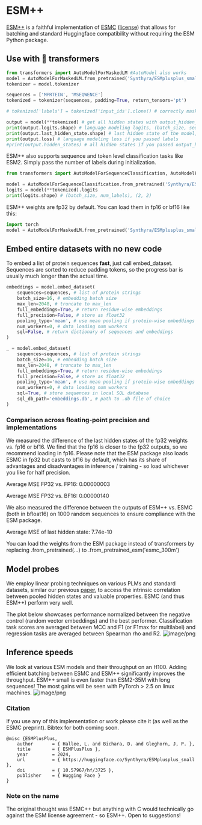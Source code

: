 # ESM++
[ESM++](https://github.com/Synthyra) is a faithful implementation of [ESMC](https://www.evolutionaryscale.ai/blog/esm-cambrian) ([license](https://www.evolutionaryscale.ai/policies/cambrian-open-license-agreement)) that allows for batching and standard Huggingface compatibility without requiring the ESM Python package.


## Use with 🤗 transformers
```python
from transformers import AutoModelForMaskedLM #AutoModel also works
model = AutoModelForMaskedLM.from_pretrained('Synthyra/ESMplusplus_small', trust_remote_code=True)
tokenizer = model.tokenizer

sequences = ['MPRTEIN', 'MSEQWENCE']
tokenized = tokenizer(sequences, padding=True, return_tensors='pt')

# tokenized['labels'] = tokenized['input_ids'].clone() # correctly mask input_ids and set unmasked instances of labels to -100 for MLM training

output = model(**tokenized) # get all hidden states with output_hidden_states=True
print(output.logits.shape) # language modeling logits, (batch_size, seq_len, vocab_size), (2, 11, 64)
print(output.last_hidden_state.shape) # last hidden state of the model, (batch_size, seq_len, hidden_size), (2, 11, 960)
print(output.loss) # language modeling loss if you passed labels
#print(output.hidden_states) # all hidden states if you passed output_hidden_states=True (in tuple)
```

ESM++ also supports sequence and token level classification tasks like ESM2. Simply pass the number of labels during initialization.

```python
from transformers import AutoModelForSequenceClassification, AutoModelForTokenClassification

model = AutoModelForSequenceClassification.from_pretrained('Synthyra/ESMplusplus_small', num_labels=2, trust_remote_code=True)
logits = model(**tokenized).logits
print(logits.shape) # (batch_size, num_labels), (2, 2)
```

ESM++ weights are fp32 by default. You can load them in fp16 or bf16 like this:
```python
import torch
model = AutoModelForMaskedLM.from_pretrained('Synthyra/ESMplusplus_small', trust_remote_code=True, torch_dtype=torch.float16) # or torch.bfloat16
```

## Embed entire datasets with no new code
To embed a list of protein sequences **fast**, just call embed_dataset. Sequences are sorted to reduce padding tokens, so the progress bar is usually much longer than the actual time.
```python
embeddings = model.embed_dataset(
    sequences=sequences, # list of protein strings
    batch_size=16, # embedding batch size
    max_len=2048, # truncate to max_len
    full_embeddings=True, # return residue-wise embeddings
    full_precision=False, # store as float32
    pooling_type='mean', # use mean pooling if protein-wise embeddings
    num_workers=0, # data loading num workers
    sql=False, # return dictionary of sequences and embeddings
)

_ = model.embed_dataset(
    sequences=sequences, # list of protein strings
    batch_size=16, # embedding batch size
    max_len=2048, # truncate to max_len
    full_embeddings=True, # return residue-wise embeddings
    full_precision=False, # store as float32
    pooling_type='mean', # use mean pooling if protein-wise embeddings
    num_workers=0, # data loading num workers
    sql=True, # store sequences in local SQL database
    sql_db_path='embeddings.db', # path to .db file of choice
)
```

### Comparison across floating-point precision and implementations
We measured the difference of the last hidden states of the fp32 weights vs. fp16 or bf16. We find that the fp16 is closer to the fp32 outputs, so we recommend loading in fp16.
Please note that the ESM package also loads ESMC in fp32 but casts to bf16 by default, which has its share of advantages and disadvantages in inference / training - so load whichever you like for half precision.

Average MSE FP32 vs. FP16: 0.00000003

Average MSE FP32 vs. BF16: 0.00000140

We also measured the difference between the outputs of ESM++ vs. ESMC (both in bfloat16) on 1000 random sequences to ensure compliance with the ESM package.

Average MSE of last hidden state: 7.74e-10

You can load the weights from the ESM package instead of transformers by replacing .from_pretrained(...) to .from_pretrained_esm('esmc_300m')

## Model probes
We employ linear probing techniques on various PLMs and standard datasets, similar our previous [paper](https://www.biorxiv.org/content/10.1101/2024.07.30.605924v1), to access the intrinsic correlation between pooled hidden states and valuable properties. ESMC (and thus ESM++) perform very well.

The plot below showcases performance normalized between the negative control (random vector embeddings) and the best performer. Classification task scores are averaged between MCC and F1 (or F1max for multilabel) and regression tasks are averaged between Spearman rho and R2.
![image/png](https://cdn-uploads.huggingface.co/production/uploads/62f2bd3bdb7cbd214b658c48/88EweoycOIhJBk2RvGCKn.png)

## Inference speeds
We look at various ESM models and their throughput on an H100. Adding efficient batching between ESMC and ESM++ significantly improves the throughput. ESM++ small is even faster than ESM2-35M with long sequences!
The most gains will be seen with PyTorch > 2.5 on linux machines.
![image/png](https://cdn-uploads.huggingface.co/production/uploads/62f2bd3bdb7cbd214b658c48/NNmbupdIxuieuyjc8vMuj.png)

### Citation
If you use any of this implementation or work please cite it (as well as the ESMC preprint). Bibtex for both coming soon.

```
@misc {ESMPlusPlus,
	author       = { Hallee, L. and Bichara, D. and Gleghorn, J, P. },
	title        = { ESMPlusPlus },
	year         = 2024,
	url          = { https://huggingface.co/Synthyra/ESMplusplus_small },
	doi          = { 10.57967/hf/3725 },
	publisher    = { Hugging Face }
}
```

### Note on the name
The original thought was ESMC++ but anything with C would technically go against the ESM license agreement - so ESM++. Open to suggestions!
